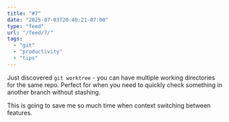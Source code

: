 ```yaml
---
title: "#7"
date: "2025-07-03T20:40:21-07:00"
type: "feed"
url: "/feed/7/"
tags:
  - "git"
  - "productivity"
  - "tips"
---
```


Just discovered `git worktree` - you can have multiple working directories for the same repo. Perfect for when you need to quickly check something in another branch without stashing.

This is going to save me so much time when context switching between features.
